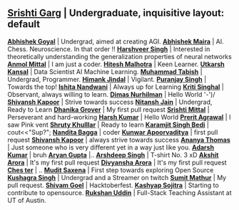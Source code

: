 **[Srishti Garg](https://github.com/srishti73)** | Undergraduate, inquisitive
layout: default
---
**[Abhishek Goyal](https://github.com/ABHISHEK-G0YAL)** | Undergrad, aimed at creating AGI.
**[Abhishek Maira](https://github.com/AbhishekMaira10)** | AI. Chess. Neuroscience. In that order !!
**[Harshveer Singh](https://github.com/llStringll)** | Interested in theoretically understanding the generalization properties of neural networks
**[Anmol Mittal](https://github.com/pulins222)** | I am just a coder.
**[Hitesh Malhotra](https://github.com/CodeWithHitesh)** | Keen Learner. 
**[Utkarsh Kansal](https://github.com/utkarshkansal17)** | Data Scientist AI Machine Learning.
**[Muhammad Tabish](https://github.com/mtabishk)** | Undergrad, Programmer.
**[Himank Jindal](https://github.com/himankjindal)** | Vigilant.
**[Puranjay Singh](https://github.com/purjaysin)** | Towards the top!
**[Ishita Nandwani](https://github.com/ishita4416)** | Always up for Learning
**[Kriti Singhal](https://github.com/Kriti-bit)** | Observant, always willing to learn.
**[Dimas Nurhilman](https://github.com/dimzt/)** | Hello World '-')/
**[Shivansh Kapoor](https://github.com/kapoor2902)** | Strive towards success
**[Nitansh Jain](https://github.com/nitanshjain)** | Undergrad, Ready to Learn
**[Dhanika Grover](https://github.com/dhanika08)** | My first pull request 
**[Srishti Mittal](https://github.com/Chia2712)** | Perseverant and hard-working 
**[Harsh Kumar](https://github.com/TheHarshCoder)** | Hello World 
**[Prerit Agrawal](https://github.com/preritagrawal)** | I saw Pink vent
**[Shruty Khulllar](https://github.com/shruty-khullar)** | Ready to learn
**[Karamjit Singh Bedi](https://github.com/why-kj-why)** | cout<<"Sup?";
**[Nandita Bagga](https://github.com/Nandita-Bagga)** | coder
**[Kunwar Apoorvaditya](https://github.com/kunwar-code)** | first pull request
**[Shivansh Kapoor](https://github.com/kapoor2902)** | always strive towards success
**[Ananya Thomas](https://github.com/ananyathomas)** | Just someone who is very different yet in a way just like you. 
**[Adarsh Kumar](https://github.com/iamadarshk)** | bruh
**[Aryan Gupta](https://github.com/1611Aryan)** |..
**[Arshdeep Singh](https://github.com/arshdeepsk)** | T-shirt No. 3 xD
**[Akshit Arora](https://github.com/akshit-wq)** | It's my first pull request
**[Divyansha Arora](https://github.com/divyansha-coder)** | It's my first pull request
**[Ches ter](https://github.com/saycheeseter)** | ..
**[Mudit Saxena](https://github.com/mudit2909)** | First step towards exploring Open Source
**[Kushagra Singh](https://github.com/perkymaster)** | Undergrad and a Streamer on twitch
**[Sumit Mathur](https://github.com/Mathur777)** | My pull request.
**[Shivam Goel](https://github.com/shiv-am117)** | Hacktoberfest.
**[Kashyap Sojitra](https://github.com/kashyap-sojitra)** | Starting to contribute to opensource.
**[Rukshan Uddin](https://github.com/rukshanuddin)** | Full-Stack Teaching Assistant at UT of Austin.